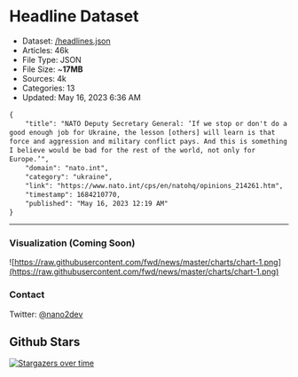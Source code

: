 # Headline Dataset

- Dataset: [/headlines.json](https://raw.githubusercontent.com/fwd/news/master/headlines.json) 
- Articles: 46k
- File Type: JSON
- File Size: ~**17MB**
- Sources: 4k
- Categories: 13
- Updated: May 16, 2023 6:36 AM

```
{
    "title": "NATO Deputy Secretary General: ‘If we stop or don't do a good enough job for Ukraine, the lesson [others] will learn is that force and aggression and military conflict pays. And this is something I believe would be bad for the rest of the world, not only for Europe.’",
    "domain": "nato.int",
    "category": "ukraine",
    "link": "https://www.nato.int/cps/en/natohq/opinions_214261.htm",
    "timestamp": 1684210770,
    "published": "May 16, 2023 12:19 AM"
}
```

---

### Visualization (Coming Soon)

![https://raw.githubusercontent.com/fwd/news/master/charts/chart-1.png](https://raw.githubusercontent.com/fwd/news/master/charts/chart-1.png)

### Contact 

Twitter: [@nano2dev](https://twitter.com/nano2dev)

## Github Stars

[![Stargazers over time](https://starchart.cc/fwd/news.svg)](https://starchart.cc/fwd/news)

